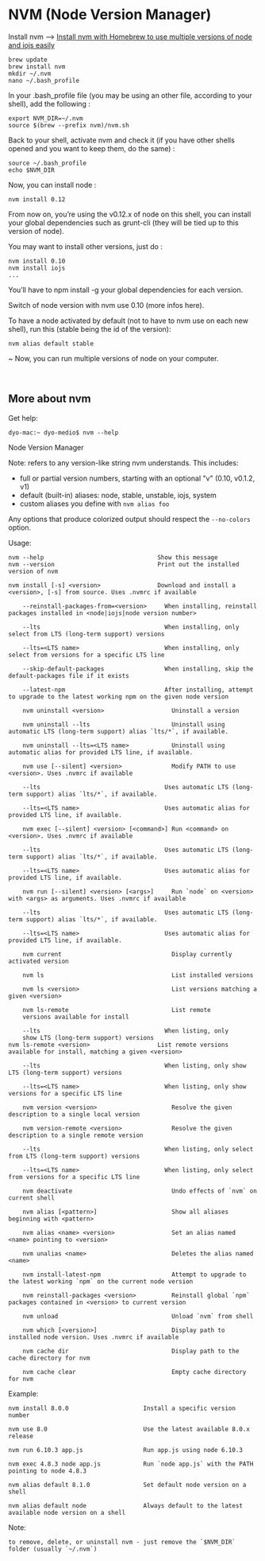 # NVM (Node Version Manager)

Install nvm --> [Install nvm with Homebrew to use multiple versions of node and iojs easily](http://dev.topheman.com/install-nvm-with-homebrew-to-use-multiple-versions-of-node-and-iojs-easily/)

    brew update
    brew install nvm
    mkdir ~/.nvm
    nano ~/.bash_profile

In your .bash_profile file (you may be using an other file, according to your shell), add the following :

    export NVM_DIR=~/.nvm
    source $(brew --prefix nvm)/nvm.sh

Back to your shell, activate nvm and check it (if you have other shells opened and you want to keep them, do the same) :

    source ~/.bash_profile
    echo $NVM_DIR

Now, you can install node :

    nvm install 0.12

From now on, you’re using the v0.12.x of node on this shell, you can install your global dependencies such as grunt-cli (they will be tied up to this version of node).

You may want to install other versions, just do :

    nvm install 0.10
    nvm install iojs
    ...

You’ll have to npm install -g your global dependencies for each version.

Switch of node version with nvm use 0.10 (more infos here).

To have a node activated by default (not to have to nvm use on each new shell), run this (stable being the id of the version):

    nvm alias default stable
~
Now, you can run multiple versions of node on your computer.

<br>

## More about nvm

Get help:

	dyo-mac:~ dyo-medio$ nvm --help

Node Version Manager

Note: <version> refers to any version-like string nvm understands. This includes:
 
- full or partial version numbers, starting with an optional "v" (0.10, v0.1.2, v1)
- default (built-in) aliases: node, stable, unstable, iojs, system
- custom aliases you define with `nvm alias foo`

 Any options that produce colorized output should respect the `--no-colors` option.

Usage:

	nvm --help                                Show this message
	nvm --version                             Print out the installed version of nvm
 	
	nvm install [-s] <version>                Download and install a <version>, [-s] from source. Uses .nvmrc if available
    
		--reinstall-packages-from=<version>     When installing, reinstall packages installed in <node|iojs|node version number>
    
		--lts                                   When installing, only select from LTS (long-term support) versions
    
		--lts=<LTS name>                        When installing, only select from versions for a specific LTS line
    
		--skip-default-packages                 When installing, skip the default-packages file if it exists
    
		--latest-npm                            After installing, attempt to upgrade to the latest working npm on the given node version
  
		nvm uninstall <version>                   Uninstall a version
  
		nvm uninstall --lts                       Uninstall using automatic LTS (long-term support) alias `lts/*`, if available.
  
		nvm uninstall --lts=<LTS name>            Uninstall using automatic alias for provided LTS line, if available.
  
		nvm use [--silent] <version>              Modify PATH to use <version>. Uses .nvmrc if available
    
		--lts                                   Uses automatic LTS (long-term support) alias `lts/*`, if available.
    
		--lts=<LTS name>                        Uses automatic alias for provided LTS line, if available.
  
		nvm exec [--silent] <version> [<command>] Run <command> on <version>. Uses .nvmrc if available
    
		--lts                                   Uses automatic LTS (long-term support) alias `lts/*`, if available.
    
		--lts=<LTS name>                        Uses automatic alias for provided LTS line, if available.
  
		nvm run [--silent] <version> [<args>]     Run `node` on <version> with <args> as arguments. Uses .nvmrc if available
    
		--lts                                   Uses automatic LTS (long-term support) alias `lts/*`, if available.
    
		--lts=<LTS name>                        Uses automatic alias for provided LTS line, if available.
		
		nvm current                               Display currently activated version
		
		nvm ls                                    List installed versions
  	
		nvm ls <version>                          List versions matching a given <version>
  	
		nvm ls-remote                             List remote 
		versions available for install
    
		--lts                                   When listing, only 
		show LTS (long-term support) versions
  	nvm ls-remote <version>                   List remote versions available for install, matching a given <version>
    
		--lts                                   When listing, only show LTS (long-term support) versions
    
		--lts=<LTS name>                        When listing, only show versions for a specific LTS line
  	
		nvm version <version>                     Resolve the given description to a single local version
  
		nvm version-remote <version>              Resolve the given description to a single remote version
    
		--lts                                   When listing, only select from LTS (long-term support) versions
    
		--lts=<LTS name>                        When listing, only select from versions for a specific LTS line
 
 		nvm deactivate                            Undo effects of `nvm` on current shell
  	
		nvm alias [<pattern>]                     Show all aliases beginning with <pattern>
  
		nvm alias <name> <version>                Set an alias named <name> pointing to <version>
  
		nvm unalias <name>                        Deletes the alias named <name>
  
		nvm install-latest-npm                    Attempt to upgrade to the latest working `npm` on the current node version
  
		nvm reinstall-packages <version>          Reinstall global `npm` packages contained in <version> to current version
  
		nvm unload                                Unload `nvm` from shell
  	
		nvm which [<version>]                     Display path to installed node version. Uses .nvmrc if available
  
		nvm cache dir                             Display path to the cache directory for nvm
  
		nvm cache clear                           Empty cache directory for nvm

Example:

	nvm install 8.0.0                     Install a specific version number
  
	nvm use 8.0                           Use the latest available 8.0.x release
  
	nvm run 6.10.3 app.js                 Run app.js using node 6.10.3
  
	nvm exec 4.8.3 node app.js            Run `node app.js` with the PATH pointing to node 4.8.3
  
	nvm alias default 8.1.0               Set default node version on a shell
  
	nvm alias default node                Always default to the latest available node version on a shell

Note:
  
	to remove, delete, or uninstall nvm - just remove the `$NVM_DIR` folder (usually `~/.nvm`)